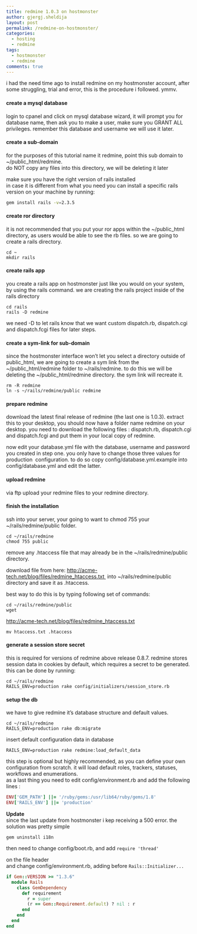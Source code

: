 ```yaml
---
title: redmine 1.0.3 on hostmonster
author: gjergj.sheldija
layout: post
permalink: /redmine-on-hostmonster/
categories:
  - hosting
  - redmine
tags:
  - hostmonster
  - redmine
comments: true
---
```

i had the need time ago to install redmine on my hostmonster account, after some struggling, trial and error, this is the procedure i followed. ymmv.

#### create a mysql database

login to cpanel and click on mysql database wizard, it will prompt you for database name, then ask you to make a user, make sure you GRANT ALL privileges. remember this database and username we will use it later.

#### create a sub-domain

for the purposes of this tutorial name it redmine, point this sub domain to ~/public_html/redmine.  
do NOT copy any files into this directory, we will be deleting it later

make sure you have the right version of rails installed  
in case it is different from what you need you can install a specific rails version on your machine by running:

```bash
gem install rails -v=2.3.5
```

#### create ror directory

it is not recommended that you put your ror apps within the ~/public_html directory, as users would be able to see the rb files. so we are going to create a rails directory.

```
cd ~
mkdir rails
```

#### create rails app

you create a rails app on hostmonster just like you would on your system, by using the rails command. we are creating the rails project inside of the rails directory

```
cd rails
rails -D redmine
```

we need -D to let rails know that we want custom dispatch.rb, dispatch.cgi and dispatch.fcgi files for later steps.

#### create a sym-link for sub-domain

since the hostmonster interface won’t let you select a directory outside of public\_html, we are going to create a sym link from the ~/public\_html/redmine folder to ~/rails/redmine. to do this we will be deleting the ~/public_html/redmine directory. the sym link will recreate it.

```cd ~/public_html
rm -R redmine
ln -s ~/rails/redmine/public redmine
```

#### prepare redmine

download the latest final release of redmine (the last one is 1.0.3). extract this to your desktop, you should now have a folder name redmine on your desktop. you need to download the following files : dispatch.rb, dispatch.cgi and dispatch.fcgi and put them in your local copy of redmine.

now edit your database.yml file with the database, username and password you created in step one. you only have to change those three values for production  configuration. to do so copy config/database.yml.example into config/database.yml and edit the latter.

#### upload redmine

via ftp upload your redmine files to your redmine directory.

#### finish the installation

ssh into your server, your going to want to chmod 755 your ~/rails/redmine/public folder.

```
cd ~/rails/redmine
chmod 755 public
```

remove any .htaccess file that may already be in the ~/rails/redmine/public directory.

download file from here: http://acme-tech.net/blog/files/redmine_htaccess.txt  into ~/rails/redmine/public directory and save it as .htaccess.

best way to do this is by typing following set of commands:

```
cd ~/rails/redmine/public
wget
```

http://acme-tech.net/blog/files/redmine_htaccess.txt

```
mv htaccess.txt .htaccess
```

#### generate a session store secret

this is required for versions of redmine above release 0.8.7. redmine stores session data in cookies by default, which requires a secret to be generated. this can be done by running:

```
cd ~/rails/redmine
RAILS_ENV=production rake config/initializers/session_store.rb
```

#### setup the db

we have to give redmine it&#8217;s database structure and default values.

```
cd ~/rails/redmine
RAILS_ENV=production rake db:migrate
```

insert default configuration data in database

```
RAILS_ENV=production rake redmine:load_default_data
```

this step is optional but highly recommended, as you can define your own configuration from scratch. it will load default roles, trackers, statuses, workflows and enumerations.  
as a last thing you need to edit config/environment.rb and add the following lines :

```ruby
ENV['GEM_PATH'] ||= '/ruby/gems:/usr/lib64/ruby/gems/1.8'
ENV['RAILS_ENV'] ||= 'production'
```

**Update**  
since the last update from hostmonster i kep receiving a 500 error. the solution was pretty simple

```
gem uninstall i18n
```

then need to change config/boot.rb, and add 
```require 'thread'```

on the file header  
and change config/environment.rb, adding before 
```Rails::Initializer...```

```ruby
if Gem::VERSION >= "1.3.6"
  module Rails
    class GemDependency
      def requirement
        r = super
        (r == Gem::Requirement.default) ? nil : r
      end
    end
  end
end
```

